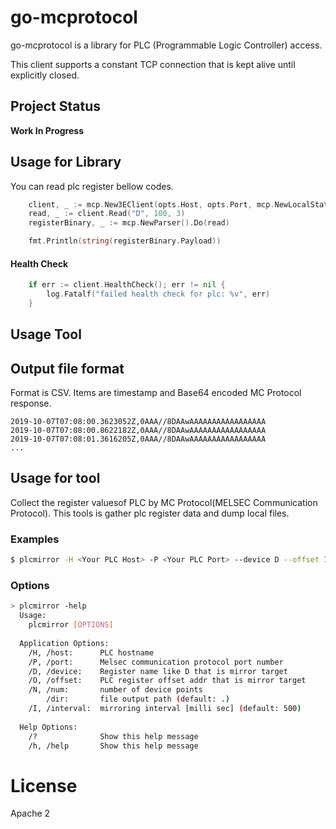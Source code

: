 # go-mcprotocol

go-mcprotocol is a library for PLC (Programmable Logic Controller) access.

This client supports a constant TCP connection that is kept alive until explicitly closed.

## Project Status

**Work In Progress**

## Usage for Library

You can read plc register bellow codes.

```go
	client, _ := mcp.New3EClient(opts.Host, opts.Port, mcp.NewLocalStation(), keep_alive_flag)
	read, _ := client.Read("D", 100, 3)
	registerBinary, _ := mcp.NewParser().Do(read)

	fmt.Println(string(registerBinary.Payload))
```

#### Health Check

```go
	if err := client.HealthCheck(); err != nil {
		log.Fatalf("failed health check for plc: %v", err)
	}
```

## Usage Tool

## Output file format

Format is CSV. Items are timestamp and Base64 encoded MC Protocol response.

```csv
2019-10-07T07:08:00.3623052Z,0AAA//8DAAwAAAAAAAAAAAAAAAAA
2019-10-07T07:08:00.8622182Z,0AAA//8DAAwAAAAAAAAAAAAAAAAA
2019-10-07T07:08:01.3616205Z,0AAA//8DAAwAAAAAAAAAAAAAAAAA
...
```

## Usage for tool

Collect the register values​of PLC by MC Protocol(MELSEC Communication Protocol).
This tools is gather plc register data and dump local files.

### Examples

```bash
$ plcmirror -H <Your PLC Host> -P <Your PLC Port> --device D --offset 100 --num 10 --dir /var/log/plcmirror
```

### Options

```bash
> plcmirror -help
  Usage:
    plcmirror [OPTIONS]
  
  Application Options:
    /H, /host:      PLC hostname
    /P, /port:      Melsec communication protocol port number
    /D, /device:    Register name like D that is mirror target
    /O, /offset:    PLC register offset addr that is mirror target
    /N, /num:       number of device points
        /dir:       file output path (default: .)
    /I, /interval:  mirroring interval [milli sec] (default: 500)
  
  Help Options:
    /?              Show this help message
    /h, /help       Show this help message
```



# License
Apache 2
